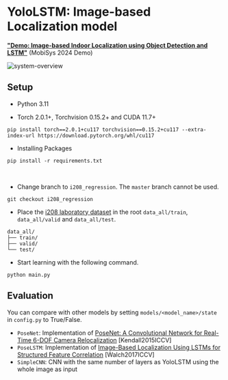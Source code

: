 # YoloLSTM: Image-based Localization model
**["Demo: Image-based Indoor Localization using Object Detection and LSTM"](https://doi.org/10.1145/3643832.3661836)** (MobiSys 2024 Demo)

![system-overview](https://github.com/sakusaku3939/YoloLSTM/assets/53967490/9ffc2dfd-4f73-4557-bc79-a98a9e653bd6)

## Setup
- Python 3.11

- Torch 2.0.1+, Torchvision 0.15.2+ and CUDA 11.7+
```
pip install torch==2.0.1+cu117 torchvision==0.15.2+cu117 --extra-index-url https://download.pytorch.org/whl/cu117
```

- Installing Packages
```
pip install -r requirements.txt
```
<br>

- Change branch to `i208_regression`. The `master` branch cannot be used.
```
git checkout i208_regression
```

- Place the [i208 laboratory dataset](https://www.dropbox.com/scl/fo/1dx4lj088k04iglkcszpm/ABEHgkJfKdooGy2AsX0mMgU?rlkey=i1mjuag211gde0w9s9m52m50j&st=j9v2p39p&dl=0) in the root `data_all/train`, `data_all/valid` and `data_all/test`.
```
data_all/
├── train/
├── valid/
└── test/
```

- Start learning with the following command.
```
python main.py
```

## Evaluation
You can compare with other models by setting `models/<model_name>/state` in `config.py` to True/False.
- `PoseNet`: Implementation of [PoseNet: A Convolutional Network for Real-Time 6-DOF Camera Relocalization](https://www.cv-foundation.org/openaccess/content_iccv_2015/html/Kendall_PoseNet_A_Convolutional_ICCV_2015_paper.html) [Kendall2015ICCV]
- `PoseLSTM`: Implementation of [Image-Based Localization Using LSTMs for Structured Feature Correlation](https://openaccess.thecvf.com/content_iccv_2017/html/Walch_Image-Based_Localization_Using_ICCV_2017_paper.html) [Walch2017ICCV]
- `SimpleCNN`: CNN with the same number of layers as YoloLSTM using the whole image as input

